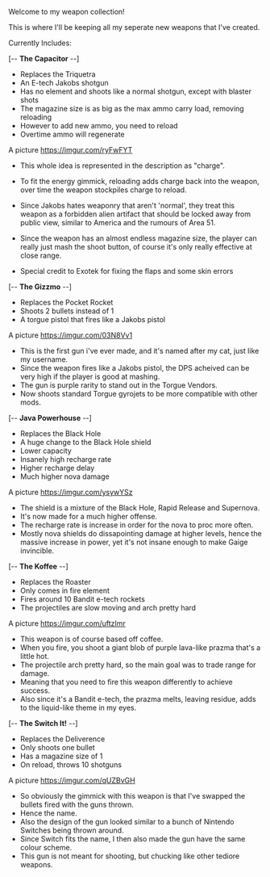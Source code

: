 Welcome to my weapon collection!

This is where I'll be keeping all my seperate new weapons that I've created.

Currently Includes:

[-- **The Capacitor** --]

- Replaces the Triquetra
- An E-tech Jakobs shotgun
- Has no element and shoots like a normal shotgun, except with blaster shots
- The magazine size is as big as the max ammo carry load, removing reloading
- However to add new ammo, you need to reload
- Overtime ammo will regenerate

A picture
https://imgur.com/ryFwFYT

- This whole idea is represented in the description as "charge".
- To fit the energy gimmick, reloading adds charge back into the weapon, over time the weapon stockpiles charge to reload.
- Since Jakobs hates weaponry that aren't 'normal', they treat this weapon as a forbidden alien artifact that should be locked away from   public view, similar   to America and the rumours of Area 51.
- Since the weapon has an almost endless magazine size, the player can really just mash the shoot button, of course it's only really       effective at close range.

- Special credit to Exotek for fixing the flaps and some skin errors

[-- **The Gizzmo** --]

- Replaces the Pocket Rocket
- Shoots 2 bullets instead of 1
- A torgue pistol that fires like a Jakobs pistol

A picture
https://imgur.com/03N8Vv1

- This is the first gun i've ever made, and it's named after my cat, just like my username.
- Since the weapon fires like a Jakobs pistol, the DPS acheived can be very high if the player is good at mashing.
- The gun is purple rarity to stand out in the Torgue Vendors.
- Now shoots standard Torgue gyrojets to be more compatible with other mods.

[-- **Java Powerhouse** --]

- Replaces the Black Hole
- A huge change to the Black Hole shield
- Lower capacity
- Insanely high recharge rate
- Higher recharge delay
- Much higher nova damage

A picture
https://imgur.com/ysywYSz

- The shield is a mixture of the Black Hole, Rapid Release and Supernova.
- It's now made for a much higher offense.
- The recharge rate is increase in order for the nova to proc more often.
- Mostly nova shields do dissapointing damage at higher levels, hence the massive increase in power, yet it's not insane enough to make   Gaige invincible.

[-- **The Koffee** --]

- Replaces the Roaster
- Only comes in fire element
- Fires around 10 Bandit e-tech rockets
- The projectiles are slow moving and arch pretty hard

A picture
https://imgur.com/uftzImr

- This weapon is of course based off coffee.
- When you fire, you shoot a giant blob of purple lava-like prazma that's a little hot.
- The projectile arch pretty hard, so the main goal was to trade range for damage.
- Meaning that you need to fire this weapon differently to achieve success.
- Also since it's a Bandit e-tech, the prazma melts, leaving residue, adds to the liquid-like theme in my eyes.

[-- **The Switch It!** --]

- Replaces the Deliverence
- Only shoots one bullet
- Has a magazine size of 1
- On reload, throws 10 shotguns 

A picture
https://imgur.com/qUZBvGH

- So obviously the gimmick with this weapon is that I've swapped the bullets fired with the guns thrown.
- Hence the name.
- Also the design of the gun looked similar to a bunch of Nintendo Switches being thrown around.
- Since Switch fits the name, I then also made the gun have the same colour scheme.
- This gun is not meant for shooting, but chucking like other tediore weapons.
